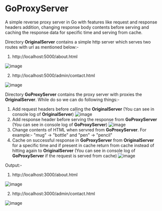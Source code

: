 # GoProxyServer
A simple reverse proxy server in Go with features like request and response headers addition, changing response body contents before serving and caching the response data for specific time and serving from cache. 

Directory **OriginalServer** contains a simple http server which serves two routes with url as mentioned below:-
1. http://localhost:5000/about.html

![image](https://user-images.githubusercontent.com/85868251/121872601-16807980-cd23-11eb-9325-a7082a41d401.png)

2. http://localhost:5000/admin/contact.html

![image](https://user-images.githubusercontent.com/85868251/121872559-08325d80-cd23-11eb-97e5-efa77637175e.png)

Directory **GoProxyServer** contains the proxy server with proxies the **OriginalServer**.
While do so we can do following things:-
1. Add request headers before calling the **OriginalServer** (You can see in console log of **OriginalServer**)
![image](https://user-images.githubusercontent.com/85868251/121870805-08c9f480-cd21-11eb-9747-b70d362f2ca6.png)
2. Add response header before serving the response from **GoProxyServer** (You can see in console log of **GoProxyServer**)
![image](https://user-images.githubusercontent.com/85868251/121870926-28611d00-cd21-11eb-8ac2-1b97e03ebc67.png)
3. Change contents of HTML when servred from **GoProxyServer**. For example:- "mug" -> "bottle" and "pen" -> "pencil"
4. Cache on successful response in **GoProxyServer** from **OriginalServer** for a specific time and if present in cache return from cache instead of hitting again to **OriginalServer** (You can see in console log of **GoProxyServer** if the request is served from cache)
![image](https://user-images.githubusercontent.com/85868251/121871033-475faf00-cd21-11eb-809e-41353e456222.png)


Output:-
1. http://localhost:3000/about.html

![image](https://user-images.githubusercontent.com/85868251/121872696-34e67500-cd23-11eb-9b44-8fe18a248ed5.png)

2. http://localhost:3000/admin/contact.html

![image](https://user-images.githubusercontent.com/85868251/121872656-27c98600-cd23-11eb-8a46-57b1b8a4cd83.png)
